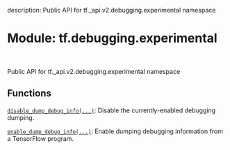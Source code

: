 description: Public API for tf._api.v2.debugging.experimental namespace

<div itemscope itemtype="http://developers.google.com/ReferenceObject">
<meta itemprop="name" content="tf.debugging.experimental" />
<meta itemprop="path" content="Stable" />
</div>

# Module: tf.debugging.experimental

<!-- Insert buttons and diff -->

<table class="tfo-notebook-buttons tfo-api nocontent" align="left">

</table>



Public API for tf._api.v2.debugging.experimental namespace



## Functions

[`disable_dump_debug_info(...)`](../../tf/debugging/experimental/disable_dump_debug_info.md): Disable the currently-enabled debugging dumping.

[`enable_dump_debug_info(...)`](../../tf/debugging/experimental/enable_dump_debug_info.md): Enable dumping debugging information from a TensorFlow program.

